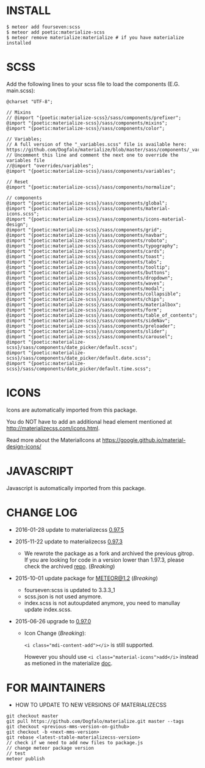 # INSTALL
```
$ meteor add fourseven:scss
$ meteor add poetic:materialize-scss
$ meteor remove materialize:materialize # if you have materialize installed
```

# SCSS
Add the following lines to your scss file to load the components (E.G. main.scss):
```
@charset "UTF-8";

// Mixins
// @import "{poetic:materialize-scss}/sass/components/prefixer";
@import "{poetic:materialize-scss}/sass/components/mixins";
@import "{poetic:materialize-scss}/sass/components/color";

// Variables;
// A full version of the "_variables.scss" file is available here: https://github.com/Dogfalo/materialize/blob/master/sass/components/_variables.scss 
// Uncomment this line and comment the next one to override the variables file
//@import "overrides/variables";
@import "{poetic:materialize-scss}/sass/components/variables";

// Reset
@import "{poetic:materialize-scss}/sass/components/normalize";

// components
@import "{poetic:materialize-scss}/sass/components/global";
@import "{poetic:materialize-scss}/sass/components/material-icons.scss";
@import "{poetic:materialize-scss}/sass/components/icons-material-design";
@import "{poetic:materialize-scss}/sass/components/grid";
@import "{poetic:materialize-scss}/sass/components/navbar";
@import "{poetic:materialize-scss}/sass/components/roboto";
@import "{poetic:materialize-scss}/sass/components/typography";
@import "{poetic:materialize-scss}/sass/components/cards";
@import "{poetic:materialize-scss}/sass/components/toast";
@import "{poetic:materialize-scss}/sass/components/tabs";
@import "{poetic:materialize-scss}/sass/components/tooltip";
@import "{poetic:materialize-scss}/sass/components/buttons";
@import "{poetic:materialize-scss}/sass/components/dropdown";
@import "{poetic:materialize-scss}/sass/components/waves";
@import "{poetic:materialize-scss}/sass/components/modal";
@import "{poetic:materialize-scss}/sass/components/collapsible";
@import "{poetic:materialize-scss}/sass/components/chips";
@import "{poetic:materialize-scss}/sass/components/materialbox";
@import "{poetic:materialize-scss}/sass/components/form";
@import "{poetic:materialize-scss}/sass/components/table_of_contents";
@import "{poetic:materialize-scss}/sass/components/sideNav";
@import "{poetic:materialize-scss}/sass/components/preloader";
@import "{poetic:materialize-scss}/sass/components/slider";
@import "{poetic:materialize-scss}/sass/components/carousel";
@import "{poetic:materialize-scss}/sass/components/date_picker/default.scss";
@import "{poetic:materialize-scss}/sass/components/date_picker/default.date.scss";
@import "{poetic:materialize-scss}/sass/components/date_picker/default.time.scss";
```

# ICONS
Icons are automatically imported from this package.

You do NOT have to add an additional head element mentioned at http://materializecss.com/icons.html.

Read more about the MaterialIcons at https://google.github.io/material-design-icons/

# JAVASCRIPT
Javascript is automatically imported from this package.

# CHANGE LOG

- 2016-01-28 update to materializecss [0.97.5](https://github.com/Dogfalo/materialize/tree/v0.97.5#changelog)
- 2015-11-22 update to materializecss [0.97.3](https://github.com/Dogfalo/materialize/tree/v0.97.3#changelog)
  - We rewrote the package as a fork and archived the previous gitrop. If you are looking for code in a version lower than 1.97.3, please check the archived [repo](https://github.com/poetic/meteor-materialize-sass-archived). (*Breaking*)

- 2015-10-01 update package for METEOR@1.2 (*Breaking*)
  - fourseven:scss is updated to 3.3.3_1
  - scss.json is not used anymore.
  - index.scss is not autoupdated anymore, you need to manullay update index.scss.

- 2015-06-26 upgrade to [0.97.0](https://github.com/Dogfalo/materialize/tree/v0.97.0#changelog)
  - Icon Change (*Breaking*):

    ```<i class="mdi-content-add"></i>``` is still supported.

    However you should use ```<i class="material-icons">add</i>``` instead as
    metioned in the materialize [doc](http://materializecss.com/icons.html).

# FOR MAINTAINERS

- HOW TO UPDATE TO NEW VERSIONS OF MATERIALIZECSS
```
git checkout master
git pull https://github.com/Dogfalo/materialize.git master --tags
git checkout <previous-mms-version-on-github>
git checkout -b <next-mms-version>
git rebase <latest-stable-materializecss-version>
// check if we need to add new files to package.js
// change meteor package version
// test
meteor publish
```
